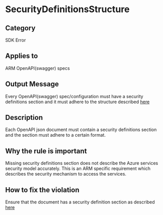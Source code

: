 # SecurityDefinitionsStructure

## Category

SDK Error

## Applies to

ARM OpenAPI(swagger) specs

## Output Message

Every OpenAPI(swagger) spec/configuration must have a security definitions section and it must adhere to the structure described [here](https://github.com/Azure/azure-openapi-validator/blob/main/docs/security-definitions-structure-validation.md)

## Description

Each OpenAPI json document must contain a security definitions section and the section must adhere to a certain format.

## Why the rule is important

Missing security definitions section does not describe the Azure services security model accurately. This is an ARM specific requirement which describes the security mechanism to access the services.

## How to fix the violation

Ensure that the document has a security definition section as described [here](https://github.com/Azure/azure-openapi-validator/blob/main/docs/resources/security-definitions-structure-validation.md)
